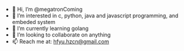 - 👋 Hi, I’m @megatronComing
- 👀 I’m interested in c, python, java and javascript programming, and embeded system
- 🌱 I’m currently learning golang
- 💞️ I’m looking to collaborate on anything
- 📫 Reach me at: hfyu.hzcn@gmail.com

<!---
megatronComing/megatronComing is a ✨ special ✨ repository because its `README.md` (this file) appears on your GitHub profile.
You can click the Preview link to take a look at your changes.
--->

